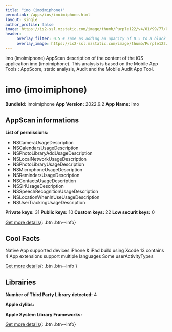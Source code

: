 ```yaml
---
title: "imo (imoimiphone)"
permalink: /apps/ios/imoimiphone.html
layout: single
author_profile: false
image: https://is2-ssl.mzstatic.com/image/thumb/Purple122/v4/01/99/77/019977ec-2f53-8ef3-5fb7-b5c8bf25d0f0/AppIcon-0-0-1x_U007emarketing-0-0-0-7-0-0-sRGB-0-0-0-GLES2_U002c0-512MB-85-220-0-0.png/512x512bb.jpg
header: 
     overlay_filter: 0.5 # same as adding an opacity of 0.5 to a black background
     overlay_image: https://is2-ssl.mzstatic.com/image/thumb/Purple122/v4/01/99/77/019977ec-2f53-8ef3-5fb7-b5c8bf25d0f0/AppIcon-0-0-1x_U007emarketing-0-0-0-7-0-0-sRGB-0-0-0-GLES2_U002c0-512MB-85-220-0-0.png/512x512bb.jpg
---
```

imo (imoimiphone) AppScan description of the content of the iOS application imo (imoimiphone). This analysis is based on the Mobile App Tools : AppScore, static analysis, Audit and the Mobile Audit App Tool.

# imo (imoimiphone)

**BundleId:** imoimiphone
**App Version:** 2022.9.2
**App Name:** imo


## AppScan informations 

**List of permissions:** 
- NSCameraUsageDescription
- NSCalendarsUsageDescription
- NSPhotoLibraryAddUsageDescription
- NSLocalNetworkUsageDescription
- NSPhotoLibraryUsageDescription
- NSMicrophoneUsageDescription
- NSRemindersUsageDescription
- NSContactsUsageDescription
- NSSiriUsageDescription
- NSSpeechRecognitionUsageDescription
- NSLocationWhenInUseUsageDescription
- NSUserTrackingUsageDescription
  
  
**Private keys:** 31
**Public keys:** 10
**Custom keys:** 22
**Low securit keys:** 0
  
[Get more details](/pricing.html){: .btn .btn--info}

## Cool Facts

Native App
supported devices iPhone & iPad
build using Xcode 13
contains 4 App extensions
support multiple languages
Some userActivityTypes
  
[Get more details](/pricing.html){: .btn .btn--info }

## Librairies 
**Number of Third Party Library detected:** 4


**Apple dylibs:**


**Apple System Library Frameworks:**


  
[Get more details](/pricing.html){: .btn .btn--info}

